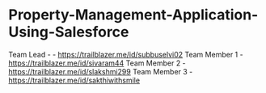 # Property-Management-Application-Using-Salesforce

Team Lead - - https://trailblazer.me/id/subbuselvi02
Team Member 1 - https://trailblazer.me/id/sivaram44
Team Member 2 - https://trailblazer.me/id/slakshmi299
Team Member 3 - https://trailblazer.me/id/sakthiwithsmile
